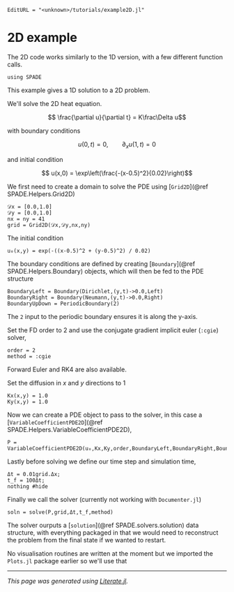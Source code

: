 ```@meta
EditURL = "<unknown>/tutorials/example2D.jl"
```

# 2D example

The 2D code works similarly to the 1D version, with a few different function calls.

````@example example2D
using SPADE
````

This example gives a 1D solution to a 2D problem.

We'll solve the 2D heat equation.
```math
      \frac{\partial u}{\partial t} = K\frac\Delta u
```
with boundary conditions
```math
      u(0,t) = 0, \qquad \partial_x u(1,t) = 0
```
and initial condition
```math
      u(x,0) = \exp\left(\frac{-(x-0.5)^2}{0.02}\right)
```


We first need to create a domain to solve the PDE using [`Grid2D`](@ref SPADE.Helpers.Grid2D)

````@example example2D
𝒟x = [0.0,1.0]
𝒟y = [0.0,1.0]
nx = ny = 41
grid = Grid2D(𝒟x,𝒟y,nx,ny)
````

The initial condition

````@example example2D
u₀(x,y) = exp(-((x-0.5)^2 + (y-0.5)^2) / 0.02)
````

The boundary conditions are defined by creating [`Boundary`](@ref SPADE.Helpers.Boundary) objects, which will then be fed to the PDE structure

````@example example2D
BoundaryLeft = Boundary(Dirichlet,(y,t)->0.0,Left)
BoundaryRight = Boundary(Neumann,(y,t)->0.0,Right)
BoundaryUpDown = PeriodicBoundary(2)
````

The `2` input to the periodic boundary ensures it is along the y-axis.

Set the FD order to 2 and use the conjugate gradient implicit euler (`:cgie`) solver,

````@example example2D
order = 2
method = :cgie
````

Forward Euler and RK4 are also available.

Set the diffusion in $x$ and $y$ directions to 1

````@example example2D
Kx(x,y) = 1.0
Ky(x,y) = 1.0
````

Now we can create a PDE object to pass to the solver, in this case a [`VariableCoefficientPDE2D`](@ref SPADE.Helpers.VariableCoefficientPDE2D),

````@example example2D
P = VariableCoefficientPDE2D(u₀,Kx,Ky,order,BoundaryLeft,BoundaryRight,BoundaryUpDown)
````

Lastly before solving we define our time step and simulation time,

````@example example2D
Δt = 0.01grid.Δx;
t_f = 100Δt;
nothing #hide
````

Finally we call the solver (currently not working with `Documenter.jl`)

````@example example2D
soln = solve(P,grid,Δt,t_f,method)
````

The solver ourputs a [`solution`](@ref SPADE.solvers.solution) data structure, with everything packaged in that we would need to reconstruct
the problem from the final state if we wanted to restart.

No visualisation routines are written at the moment but we imported the `Plots.jl` package earlier so we'll use that

---

*This page was generated using [Literate.jl](https://github.com/fredrikekre/Literate.jl).*

